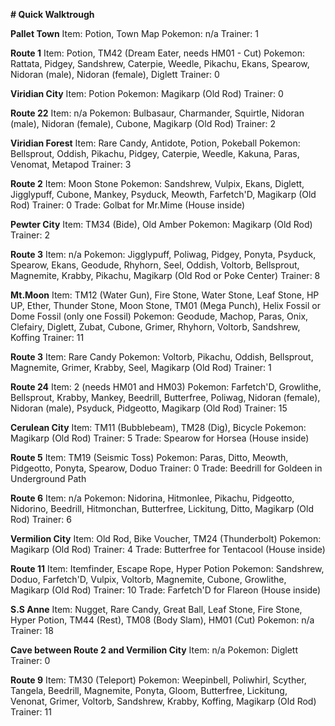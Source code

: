 **# Quick Walktrough**

**Pallet Town**
Item: Potion, Town Map
Pokemon: n/a
Trainer: 1

**Route 1**
Item: Potion, TM42 (Dream Eater, needs HM01 - Cut)
Pokemon: Rattata, Pidgey, Sandshrew, Caterpie, Weedle, Pikachu, Ekans, Spearow, Nidoran (male), Nidoran (female), Diglett
Trainer: 0

**Viridian City**
Item: Potion
Pokemon: Magikarp (Old Rod)
Trainer: 0

**Route 22**
Item: n/a
Pokemon: Bulbasaur, Charmander, Squirtle, Nidoran (male), Nidoran (female), Cubone, Magikarp (Old Rod)
Trainer: 2

**Viridian Forest**
Item: Rare Candy, Antidote, Potion, Pokeball
Pokemon: Bellsprout, Oddish, Pikachu, Pidgey, Caterpie, Weedle, Kakuna, Paras, Venomat, Metapod
Trainer: 3

**Route 2**
Item: Moon Stone
Pokemon: Sandshrew, Vulpix, Ekans, Diglett, Jigglypuff, Cubone, Mankey, Psyduck, Meowth, Farfetch'D, Magikarp (Old Rod)
Trainer: 0
Trade: Golbat for Mr.Mime (House inside)

**Pewter City**
Item: TM34 (Bide), Old Amber
Pokemon: Magikarp (Old Rod)
Trainer: 2

**Route 3**
Item: n/a
Pokemon: Jigglypuff, Poliwag, Pidgey, Ponyta, Psyduck, Spearow, Ekans, Geodude, Rhyhorn, Seel, Oddish, Voltorb, Bellsprout, Magnemite, Krabby, Pikachu, Magikarp (Old Rod or Poke Center)
Trainer: 8

**Mt.Moon**
Item: TM12 (Water Gun), Fire Stone, Water Stone, Leaf Stone, HP UP, Ether, Thunder Stone, Moon Stone, TM01 (Mega Punch), Helix Fossil or Dome Fossil (only one Fossil)
Pokemon: Geodude, Machop, Paras, Onix, Clefairy, Diglett, Zubat, Cubone, Grimer, Rhyhorn, Voltorb, Sandshrew, Koffing
Trainer: 11

**Route 3**
Item: Rare Candy
Pokemon: Voltorb, Pikachu, Oddish, Bellsprout, Magnemite, Grimer, Krabby, Seel, Magikarp (Old Rod)
Trainer: 1

**Route 24**
Item: 2 (needs HM01 and HM03)
Pokemon: Farfetch'D, Growlithe, Bellsprout, Krabby, Mankey, Beedrill, Butterfree, Poliwag, Nidoran (female), Nidoran (male), Psyduck, Pidgeotto, Magikarp (Old Rod)
Trainer: 15

**Cerulean City**
Item: TM11 (Bubblebeam), TM28 (Dig), Bicycle
Pokemon: Magikarp (Old Rod)
Trainer: 5
Trade: Spearow for Horsea (House inside)

**Route 5**
Item: TM19 (Seismic Toss)
Pokemon: Paras, Ditto, Meowth, Pidgeotto, Ponyta, Spearow,  Doduo
Trainer: 0
Trade: Beedrill for Goldeen in Underground Path

**Route 6**
Item: n/a
Pokemon: Nidorina, Hitmonlee, Pikachu, Pidgeotto, Nidorino, Beedrill, Hitmonchan, Butterfree, Lickitung, Ditto, Magikarp (Old Rod)
Trainer: 6

**Vermilion City**
Item: Old Rod, Bike Voucher, TM24 (Thunderbolt)
Pokemon: Magikarp (Old Rod)
Trainer: 4
Trade: Butterfree for Tentacool (House inside)

**Route 11**
Item: Itemfinder, Escape Rope, Hyper Potion
Pokemon: Sandshrew, Doduo, Farfetch'D, Vulpix, Voltorb, Magnemite, Cubone, Growlithe, Magikarp (Old Rod)
Trainer: 10
Trade: Farfetch'D for Flareon (House inside)

**S.S Anne**
Item: Nugget, Rare Candy, Great Ball, Leaf Stone, Fire Stone, Hyper Potion, TM44 (Rest), TM08 (Body Slam), HM01 (Cut)
Pokemon: n/a
Trainer: 18

**Cave between Route 2 and Vermilion City**
Item: n/a
Pokemon: Diglett
Trainer: 0

**Route 9**
Item: TM30 (Teleport)
Pokemon: Weepinbell, Poliwhirl, Scyther, Tangela, Beedrill, Magnemite, Ponyta, Gloom, Butterfree, Lickitung, Venonat, Grimer, Voltorb, Sandshrew, Krabby, Koffing, Magikarp (Old Rod)
Trainer: 11